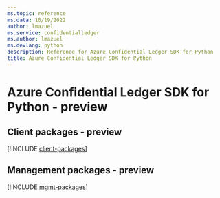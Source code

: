 ```yaml
---
ms.topic: reference
ms.data: 10/19/2022
author: lmazuel
ms.service: confidentialledger
ms.author: lmazuel
ms.devlang: python
description: Reference for Azure Confidential Ledger SDK for Python
title: Azure Confidential Ledger SDK for Python
---
```

# Azure Confidential Ledger SDK for Python - preview

## Client packages - preview
[!INCLUDE [client-packages](confidential-ledger-client-index.md)]
## Management packages - preview
[!INCLUDE [mgmt-packages](confidential-ledger-mgmt-index.md)]